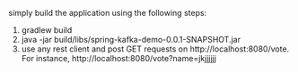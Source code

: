 simply build the application using  the following steps:


1.  gradlew build 
2.  java -jar build/libs/spring-kafka-demo-0.0.1-SNAPSHOT.jar
3.  use any rest client and post GET requests on http://localhost:8080/vote. For instance, http://localhost:8080/vote?name=jkjjjjjj

